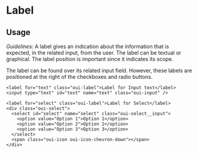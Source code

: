 # Label

## Usage
*Guidelines:*
A label gives an indication about the information that is expected, in the related input, from the user. The label can be textual or graphical. The label position is important since it indicates its scope.

The label can be found over its related input field. However, these labels are positioned at the right of the checkboxes and radio buttons.

```html:preview
<label for="text" class="oui-label">Label for Input text</label>
<input type="text" id="text" name="text" class="oui-input" />

<label for="select" class="oui-label">Label for Select</label>
<div class="oui-select">
  <select id="select" name="select" class="oui-select__input">
    <option value="Option 1">Option 1</option>
    <option value="Option 2">Option 2</option>
    <option value="Option 3">Option 3</option>
  </select>
  <span class="oui-icon oui-icon-chevron-down"></span>
</div>
```
